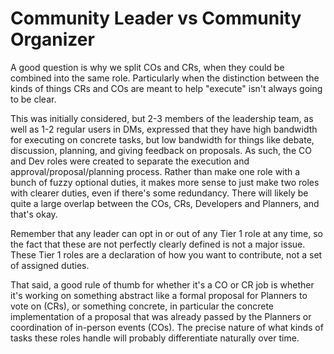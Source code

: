 # Community Leader vs Community Organizer

A good question is why we split COs and CRs, when they could be combined into the same role. Particularly when the distinction between the kinds of things CRs and COs are meant to help "execute" isn't always going to be clear.

This was initially considered, but 2-3 members of the leadership team, as well as 1-2 regular users in DMs, expressed that they have high bandwidth for executing on concrete tasks, but low bandwidth for things like debate, discussion, planning, and giving feedback on proposals. As such, the CO and Dev roles were created to separate the execution and approval/proposal/planning process. Rather than make one role with a bunch of fuzzy optional duties, it makes more sense to just make two roles with clearer duties, even if there's some redundancy. There will likely be quite a large overlap between the COs, CRs, Developers and Planners, and that's okay.

Remember that any leader can opt in or out of any Tier 1 role at any time, so the fact that these are not perfectly clearly defined is not a major issue. These Tier 1 roles are a declaration of how you want to contribute, not a set of assigned duties.

That said, a good rule of thumb for whether it's a CO or CR job is whether it's working on something abstract like a formal proposal for Planners to vote on (CRs), or something concrete, in particular the concrete implementation of a proposal that was already passed by the Planners or coordination of in-person events (COs). The precise nature of what kinds of tasks these roles handle will probably differentiate naturally over time.